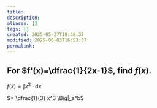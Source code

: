 ```yaml
---
title: 
description: 
aliases: []
tags: []
created: 2025-05-27T18:58:37
modified: 2025-06-03T16:53:37
permalink:
---
```


## For $f'(x)=\dfrac{1}{2x-1}$, find $f(x)$.

$f(x)=\int x^2\cdot \mathrm{d}x$



$= \dfrac{1}{3} x^3 \Big|_a^b$
